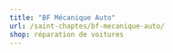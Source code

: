 ```yaml
---
title: "BF Mécanique Auto"
url: /saint-chaptes/bf-mecanique-auto/
shop: réparation de voitures
---
```

